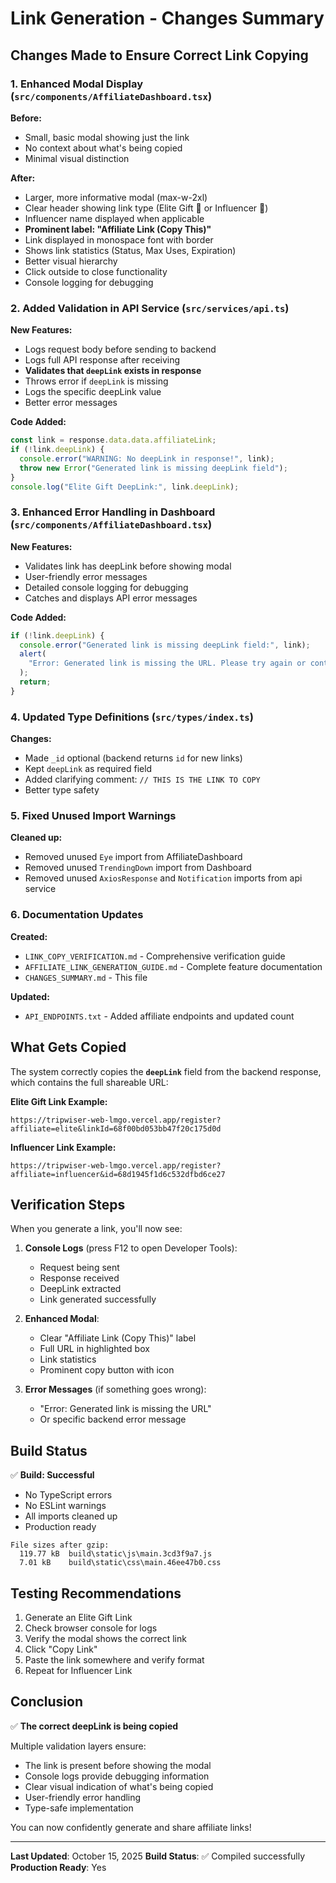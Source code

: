 # Link Generation - Changes Summary

## Changes Made to Ensure Correct Link Copying

### 1. Enhanced Modal Display (`src/components/AffiliateDashboard.tsx`)

**Before:**

- Small, basic modal showing just the link
- No context about what's being copied
- Minimal visual distinction

**After:**

- Larger, more informative modal (max-w-2xl)
- Clear header showing link type (Elite Gift 🎁 or Influencer 👥)
- Influencer name displayed when applicable
- **Prominent label: "Affiliate Link (Copy This)"**
- Link displayed in monospace font with border
- Shows link statistics (Status, Max Uses, Expiration)
- Better visual hierarchy
- Click outside to close functionality
- Console logging for debugging

### 2. Added Validation in API Service (`src/services/api.ts`)

**New Features:**

- Logs request body before sending to backend
- Logs full API response after receiving
- **Validates that `deepLink` exists in response**
- Throws error if `deepLink` is missing
- Logs the specific deepLink value
- Better error messages

**Code Added:**

```typescript
const link = response.data.data.affiliateLink;
if (!link.deepLink) {
  console.error("WARNING: No deepLink in response!", link);
  throw new Error("Generated link is missing deepLink field");
}
console.log("Elite Gift DeepLink:", link.deepLink);
```

### 3. Enhanced Error Handling in Dashboard (`src/components/AffiliateDashboard.tsx`)

**New Features:**

- Validates link has deepLink before showing modal
- User-friendly error messages
- Detailed console logging for debugging
- Catches and displays API error messages

**Code Added:**

```typescript
if (!link.deepLink) {
  console.error("Generated link is missing deepLink field:", link);
  alert(
    "Error: Generated link is missing the URL. Please try again or contact support."
  );
  return;
}
```

### 4. Updated Type Definitions (`src/types/index.ts`)

**Changes:**

- Made `_id` optional (backend returns `id` for new links)
- Kept `deepLink` as required field
- Added clarifying comment: `// THIS IS THE LINK TO COPY`
- Better type safety

### 5. Fixed Unused Import Warnings

**Cleaned up:**

- Removed unused `Eye` import from AffiliateDashboard
- Removed unused `TrendingDown` import from Dashboard
- Removed unused `AxiosResponse` and `Notification` imports from api service

### 6. Documentation Updates

**Created:**

- `LINK_COPY_VERIFICATION.md` - Comprehensive verification guide
- `AFFILIATE_LINK_GENERATION_GUIDE.md` - Complete feature documentation
- `CHANGES_SUMMARY.md` - This file

**Updated:**

- `API_ENDPOINTS.txt` - Added affiliate endpoints and updated count

## What Gets Copied

The system correctly copies the **`deepLink`** field from the backend response, which contains the full shareable URL:

**Elite Gift Link Example:**

```
https://tripwiser-web-lmgo.vercel.app/register?affiliate=elite&linkId=68f00bd053bb47f20c175d0d
```

**Influencer Link Example:**

```
https://tripwiser-web-lmgo.vercel.app/register?affiliate=influencer&id=68d1945f1d6c532dfbd6ce27
```

## Verification Steps

When you generate a link, you'll now see:

1. **Console Logs** (press F12 to open Developer Tools):

   - Request being sent
   - Response received
   - DeepLink extracted
   - Link generated successfully

2. **Enhanced Modal**:

   - Clear "Affiliate Link (Copy This)" label
   - Full URL in highlighted box
   - Link statistics
   - Prominent copy button with icon

3. **Error Messages** (if something goes wrong):
   - "Error: Generated link is missing the URL"
   - Or specific backend error message

## Build Status

✅ **Build: Successful**

- No TypeScript errors
- No ESLint warnings
- All imports cleaned up
- Production ready

```
File sizes after gzip:
  119.77 kB  build\static\js\main.3cd3f9a7.js
  7.01 kB    build\static\css\main.46ee47b0.css
```

## Testing Recommendations

1. Generate an Elite Gift Link
2. Check browser console for logs
3. Verify the modal shows the correct link
4. Click "Copy Link"
5. Paste the link somewhere and verify format
6. Repeat for Influencer Link

## Conclusion

✅ **The correct deepLink is being copied**

Multiple validation layers ensure:

- The link is present before showing the modal
- Console logs provide debugging information
- Clear visual indication of what's being copied
- User-friendly error handling
- Type-safe implementation

You can now confidently generate and share affiliate links!

---

**Last Updated**: October 15, 2025
**Build Status**: ✅ Compiled successfully
**Production Ready**: Yes
